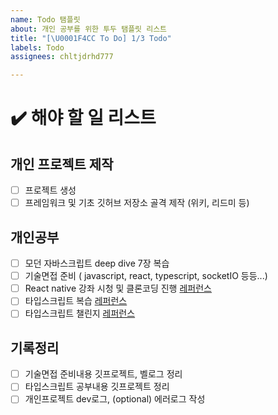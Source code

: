 ```yaml
---
name: Todo 탬플릿
about: 개인 공부를 위한 투두 탬플릿 리스트
title: "[\U0001F4CC To Do] 1/3 Todo"
labels: Todo
assignees: chltjdrhd777

---
```


# ✔️ 해야 할 일 리스트

## 개인 프로젝트 제작
- [ ] 프로젝트 생성
- [ ] 프레임워크 및 기초 깃허브 저장소 골격 제작 (위키, 리드미 등)

## 개인공부
- [ ] 모던 자바스크립트 deep dive 7장 복습
- [ ] 기술면접 준비 ( javascript, react, typescript, socketIO 등등...)
- [ ] React native 강좌 시청 및 클론코딩 진행 [레퍼런스](https://www.udemy.com/course/react-native-the-practical-guide/learn/lecture/15419940?start=30#overview)
- [ ] 타입스크립트 복습 [레퍼런스](https://www.udemy.com/course/understanding-typescript/learn/lecture/16935762#overview)
- [ ] 타입스크립트 챌린지 [레퍼런스](https://github.com/type-challenges/type-challenges)

## 기록정리
- [ ] 기술면접 준비내용 깃프로젝트, 벨로그 정리 
- [ ] 타입스크립트 공부내용 깃프로젝트 정리
- [ ] 개인프로젝트 dev로그, (optional) 에러로그 작성
